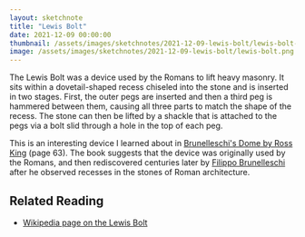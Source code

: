 ```yaml
---
layout: sketchnote
title: "Lewis Bolt"
date: 2021-12-09 00:00:00
thumbnail: /assets/images/sketchnotes/2021-12-09-lewis-bolt/lewis-bolt-thumbnail.png
image: /assets/images/sketchnotes/2021-12-09-lewis-bolt/lewis-bolt.png
---
```


The Lewis Bolt was a device used by the Romans to lift heavy masonry. It sits within a dovetail-shaped recess chiseled into
the stone and is inserted in two stages. First, the outer pegs are inserted and then a third peg is hammered between them,
causing all three parts to match the shape of the recess. The stone can then be lifted by a shackle that is attached
to the pegs via a bolt slid through a hole in the top of each peg.

This is an interesting device I learned about in [Brunelleschi's Dome by Ross King](https://www.goodreads.com/book/show/6050499-brunelleschi-s-dome) (page 63). The 
book suggests that the device was originally used by the Romans, and then rediscovered centuries later by [Filippo Brunelleschi](https://en.wikipedia.org/wiki/Filippo_Brunelleschi) 
after he observed recesses in the stones of Roman architecture.    

## Related Reading

- [Wikipedia page on the Lewis Bolt](https://en.wikipedia.org/wiki/Lewis_(lifting_appliance))
